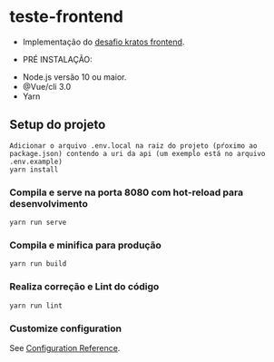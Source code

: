 # teste-frontend
* Implementação do [desafio kratos frontend](https://github.com/somoskratos/test-frontend "kratos frontend").

- PRÉ INSTALAÇÃO:
* Node.js  versão 10 ou maior.
* @Vue/cli 3.0 
* Yarn

## Setup do projeto
```
Adicionar o arquivo .env.local na raiz do projeto (pŕoximo ao package.json) contendo a uri da api (um exemplo está no arquivo .env.example)
yarn install
```

### Compila e serve na porta 8080 com hot-reload para desenvolvimento
```
yarn run serve
```

### Compila e minifica para produção
```
yarn run build
```

### Realiza correção e Lint do código
```
yarn run lint
```

### Customize configuration
See [Configuration Reference](https://cli.vuejs.org/config/).

[kratosfrontend]: https://github.com/somoskratos/test-frontend "kratos frontend"